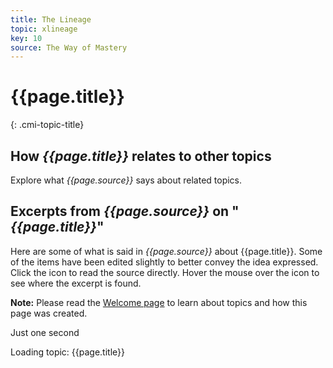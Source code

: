 ```yaml
---
title: The Lineage
topic: xlineage
key: 10
source: The Way of Mastery
---
```


# {{page.title}}
{: .cmi-topic-title}

## How *{{page.title}}* relates to other topics

Explore what *{{page.source}}* says about related topics.

## Excerpts from *{{page.source}}* on "*{{page.title}}*"

Here are some of what is said in *{{page.source}}* about {{page.title}}. Some
of the items have been edited slightly to better convey the idea expressed.
Click the <i class="linkify icon"></i> icon to read the source directly. Hover
the mouse over the icon to see where the excerpt is found.

**Note:** Please read the [Welcome page](/t/wom/topics/welcome/) to learn about
topics and how this page was created.

<div class="ui basic segments topic-summary-list">
  <div class="ui icon message">
    <i class="notched circle loading icon"></i>
    <div class="content">
      <div class="header">
        Just one second
      </div>
      <p>Loading topic: {{page.title}}</p>
    </div>
  </div>
</div>

